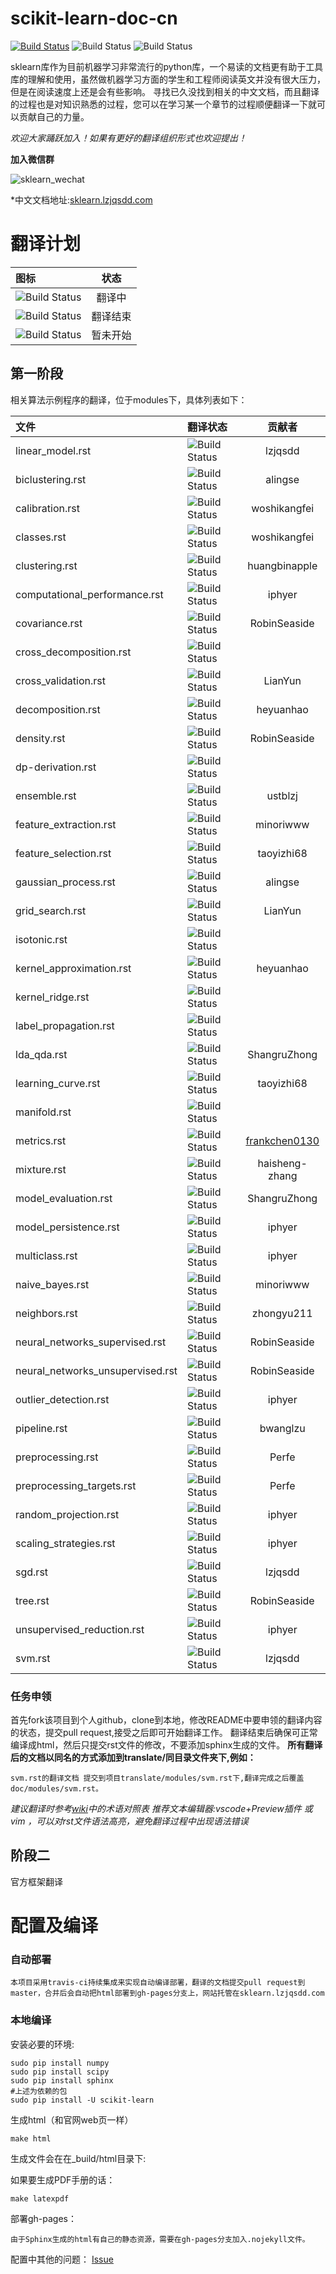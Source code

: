 # scikit-learn-doc-cn

[![Build Status](https://travis-ci.org/lzjqsdd/scikit-learn-doc-cn.svg?branch=master)](https://travis-ci.org/lzjqsdd/scikit-learn-doc-cn) ![Build Status](https://img.shields.io/badge/sklearn-0.17stable-brightgreen.svg)	![Build Status](https://img.shields.io/badge/python-2.7.6-brightgreen.svg)

sklearn库作为目前机器学习非常流行的python库，一个易读的文档更有助于工具库的理解和使用，虽然做机器学习方面的学生和工程师阅读英文并没有很大压力，但是在阅读速度上还是会有些影响。
寻找已久没找到相关的中文文档，而且翻译的过程也是对知识熟悉的过程，您可以在学习某一个章节的过程顺便翻译一下就可以贡献自己的力量。

*欢迎大家踊跃加入！如果有更好的翻译组织形式也欢迎提出！*

**加入微信群**

![sklearn_wechat](https://raw.githubusercontent.com/lzjqsdd/scikit-learn-doc-cn/master/sklearn.PNG)

*中文文档地址:[sklearn.lzjqsdd.com](http://sklearn.lzjqsdd.com)

# 翻译计划

| 图标  |  状态 |
|:----------------|:------------:|
| ![Build Status](https://img.shields.io/badge/translate-doing-brightgreen.svg)| 翻译中|
| ![Build Status](https://img.shields.io/badge/translate-done-blue.svg)| 翻译结束|
| ![Build Status](https://img.shields.io/badge/translate-undo-lightgray.svg)| 暂未开始|


## 第一阶段
相关算法示例程序的翻译，位于modules下，具体列表如下：


| 文件                | 翻译状态        | 贡献者
|:------------------- |:-------------| :-------:|
| linear_model.rst    | ![Build Status](https://img.shields.io/badge/translate-done-blue.svg) | lzjqsdd |
| biclustering.rst    | ![Build Status](https://img.shields.io/badge/translate-doing-brightgreen.svg)    | alingse |
| calibration.rst | ![Build Status](https://img.shields.io/badge/translate-doing-brightgreen.svg) |woshikangfei| 
| classes.rst |![Build Status](https://img.shields.io/badge/translate-done-blue.svg) |woshikangfei|
| clustering.rst | ![Build Status](https://img.shields.io/badge/translate-doing-brightgreen.svg)|huangbinapple|
| computational_performance.rst |![Build Status](https://img.shields.io/badge/translate-done-blue.svg) | iphyer |
| covariance.rst |![Build Status](https://img.shields.io/badge/translate-done-blue.svg)| RobinSeaside |
| cross_decomposition.rst |![Build Status](https://img.shields.io/badge/translate-undo-lightgray.svg)||
| cross_validation.rst |![Build Status](https://img.shields.io/badge/translate-done-blue.svg)| LianYun |
| decomposition.rst |![Build Status](https://img.shields.io/badge/translate-undo-lightgray.svg)| heyuanhao |
| density.rst |![Build Status](https://img.shields.io/badge/translate-done-blue.svg)| RobinSeaside |
| dp-derivation.rst |![Build Status](https://img.shields.io/badge/translate-undo-lightgray.svg)||
| ensemble.rst |![Build Status](https://img.shields.io/badge/translate-doing-brightgreen.svg)|ustblzj|
| feature_extraction.rst |![Build Status](https://img.shields.io/badge/translate-doing-brightgreen.svg)| minoriwww |
| feature_selection.rst |![Build Status](https://img.shields.io/badge/translate-done-blue.svg)| taoyizhi68 |
| gaussian_process.rst |![Build Status](https://img.shields.io/badge/translate-done-blue.svg)|alingse|
| grid_search.rst | ![Build Status](https://img.shields.io/badge/translate-doing-brightgreen.svg) | LianYun |
| isotonic.rst |![Build Status](https://img.shields.io/badge/translate-undo-lightgray.svg)||
| kernel_approximation.rst |![Build Status](https://img.shields.io/badge/translate-undo-lightgray.svg)|heyuanhao|
| kernel_ridge.rst |![Build Status](https://img.shields.io/badge/translate-undo-lightgray.svg)||
| label_propagation.rst |![Build Status](https://img.shields.io/badge/translate-undo-lightgray.svg)||
| lda_qda.rst |![Build Status](https://img.shields.io/badge/translate-done-blue.svg)|ShangruZhong|
| learning_curve.rst |![Build Status](https://img.shields.io/badge/translate-done-blue.svg)| taoyizhi68 |
| manifold.rst |![Build Status](https://img.shields.io/badge/translate-undo-lightgray.svg)||
| metrics.rst |![Build Status](https://img.shields.io/badge/translate-done-blue.svg)|[frankchen0130](https://frankchen0130.github.io/)|
| mixture.rst |![Build Status](https://img.shields.io/badge/translate-doing-brightgreen.svg)|haisheng-zhang|
| model_evaluation.rst |![Build Status](https://img.shields.io/badge/translate-doing-brightgreen.svg)|ShangruZhong|
| model_persistence.rst |![Build Status](https://img.shields.io/badge/translate-doing-brightgreen.svg)|iphyer|
| multiclass.rst |![Build Status](https://img.shields.io/badge/translate-doing-brightgreen.svg)|iphyer|
| naive_bayes.rst |![Build Status](https://img.shields.io/badge/translate-done-blue.svg)| minoriwww |
| neighbors.rst |![Build Status](https://img.shields.io/badge/translate-doing-brightgreen.svg)|zhongyu211|
| neural_networks_supervised.rst |![Build Status](https://img.shields.io/badge/translate-done-blue.svg)|RobinSeaside|
| neural_networks_unsupervised.rst |![Build Status](https://img.shields.io/badge/translate-done-blue.svg)|RobinSeaside|
| outlier_detection.rst |![Build Status](https://img.shields.io/badge/translate-doing-brightgreen.svg)|iphyer|
| pipeline.rst |![Build Status](https://img.shields.io/badge/translate-doing-brightgreen.svg)|bwanglzu|
| preprocessing.rst |![Build Status](https://img.shields.io/badge/translate-doing-brightgreen.svg)|Perfe|
| preprocessing_targets.rst |![Build Status](https://img.shields.io/badge/translate-doing-brightgreen.svg)|Perfe|
| random_projection.rst |![Build Status](https://img.shields.io/badge/translate-doing-brightgreen.svg)|iphyer|
| scaling_strategies.rst |![Build Status](https://img.shields.io/badge/translate-doing-brightgreen.svg)|iphyer|
| sgd.rst |![Build Status](https://img.shields.io/badge/translate-done-blue.svg)|lzjqsdd|
| tree.rst |![Build Status](https://img.shields.io/badge/translate-doing-brightgreen.svg)|RobinSeaside|
| unsupervised_reduction.rst |![Build Status](https://img.shields.io/badge/translate-doing-brightgreen.svg)|iphyer|
| svm.rst |![Build Status](https://img.shields.io/badge/translate-doing-brightgreen.svg)|lzjqsdd|

### 任务申领
首先fork该项目到个人github，clone到本地，修改README中要申领的翻译内容的状态，提交pull request,接受之后即可开始翻译工作。
翻译结束后确保可正常编译成html，然后只提交rst文件的修改，不要添加sphinx生成的文件。
**所有翻译后的文档以同名的方式添加到translate/同目录文件夹下,例如：**  

    svm.rst的翻译文档 提交到项目translate/modules/svm.rst下,翻译完成之后覆盖doc/modules/svm.rst。

*建议翻译时参考[wiki](https://github.com/lzjqsdd/scikit-learn-doc-cn/wiki/%E5%B8%B8%E8%A7%81%E7%BF%BB%E8%AF%91%E5%AF%B9%E5%BA%94%E8%A1%A8)中的术语对照表*
*推荐文本编辑器:vscode+Preview插件 或 vim ，可以对rst文件语法高亮，避免翻译过程中出现语法错误*


## 阶段二
官方框架翻译

# 配置及编译

### 自动部署

    本项目采用travis-ci持续集成来实现自动编译部署，翻译的文档提交pull request到master，合并后会自动把html部署到gh-pages分支上，网站托管在sklearn.lzjqsdd.com

### 本地编译
安装必要的环境:

	sudo pip install numpy
    sudo pip install scipy
    sudo pip install sphinx
    #上述为依赖的包
    sudo pip install -U scikit-learn

生成html（和官网web页一样）

    make html

生成文件会在在_build/html目录下:

如果要生成PDF手册的话：

    make latexpdf

部署gh-pages：

	由于Sphinx生成的html有自己的静态资源，需要在gh-pages分支加入.nojekyll文件。

配置中其他的问题：
	[Issue](https://github.com/lzjqsdd/scikit-learn-doc-cn/blob/master/issue.md)
